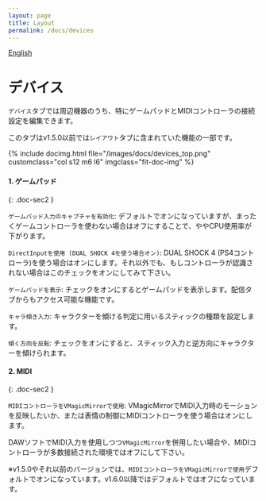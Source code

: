 ```yaml
---
layout: page
title: Layout
permalink: /docs/devices
---
```


[English](../en/docs/devices)

# デバイス

`デバイス`タブでは周辺機器のうち、特にゲームパッドとMIDIコントローラの接続設定を編集できます。

このタブはv1.5.0以前では`レイアウト`タブに含まれていた機能の一部です。

<div class="row">
{% include docimg.html file="/images/docs/devices_top.png" customclass="col s12 m6 l6" imgclass="fit-doc-img" %}
</div>

#### 1. ゲームパッド
{: .doc-sec2 }

`ゲームパッド入力のキャプチャを有効化`: デフォルトでオンになっていますが、まったくゲームコントローラを使わない場合はオフにすることで、ややCPU使用率が下がります。

`DirectInputを使用 (DUAL SHOCK 4を使う場合オン)`: DUAL SHOCK 4 (PS4コントローラ)を使う場合はオンにします。それ以外でも、もしコントローラが認識されない場合はこのチェックをオンにしてみて下さい。

`ゲームパッドを表示`: チェックをオンにするとゲームパッドを表示します。配信タブからもアクセス可能な機能です。

`キャラ傾き入力`: キャラクターを傾ける判定に用いるスティックの種類を設定します。

`傾く方向を反転`: チェックをオンにすると、スティック入力と逆方向にキャラクターを傾けられます。


#### 2. MIDI
{: .doc-sec2 }

`MIDIコントローラをVMagicMirrorで使用`: VMagicMirrorでMIDI入力時のモーションを反映したいか、または表情の制御にMIDIコントローラを使う場合はオンにします。

DAWソフトでMIDI入力を使用しつつ`VMagicMirror`を併用したい場合や、MIDIコントローラが多数接続された環境ではオフにして下さい。

※v1.5.0やそれ以前のバージョンでは、`MIDIコントローラをVMagicMirrorで使用`デフォルトでオンになっています。v1.6.0以降ではデフォルトではオフになっています。
